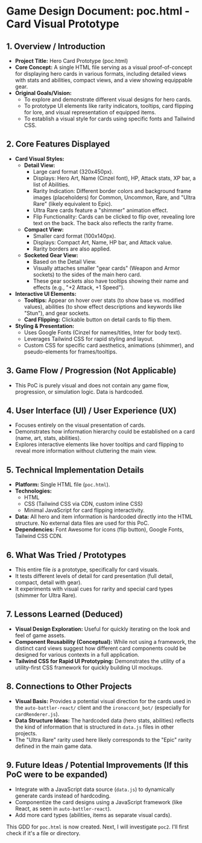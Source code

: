# Game Design Document: poc.html - Card Visual Prototype

## 1. Overview / Introduction
*   **Project Title:** Hero Card Prototype (poc.html)
*   **Core Concept:** A single HTML file serving as a visual proof-of-concept for displaying hero cards in various formats, including detailed views with stats and abilities, compact views, and a view showing equippable gear.
*   **Original Goals/Vision:**
    *   To explore and demonstrate different visual designs for hero cards.
    *   To prototype UI elements like rarity indicators, tooltips, card flipping for lore, and visual representation of equipped items.
    *   To establish a visual style for cards using specific fonts and Tailwind CSS.

## 2. Core Features Displayed

*   **Card Visual Styles:**
    *   **Detail View:**
        *   Large card format (320x450px).
        *   Displays: Hero Art, Name (Cinzel font), HP, Attack stats, XP bar, a list of Abilities.
        *   Rarity Indication: Different border colors and background frame images (placeholders) for Common, Uncommon, Rare, and "Ultra Rare" (likely equivalent to Epic).
        *   Ultra Rare cards feature a "shimmer" animation effect.
        *   Flip Functionality: Cards can be clicked to flip over, revealing lore text on the back. The back also reflects the rarity frame.
    *   **Compact View:**
        *   Smaller card format (100x140px).
        *   Displays: Compact Art, Name, HP bar, and Attack value.
        *   Rarity borders are also applied.
    *   **Socketed Gear View:**
        *   Based on the Detail View.
        *   Visually attaches smaller "gear cards" (Weapon and Armor sockets) to the sides of the main hero card.
        *   These gear sockets also have tooltips showing their name and effects (e.g., "+2 Attack, +1 Speed").
*   **Interactive UI Elements:**
    *   **Tooltips:** Appear on hover over stats (to show base vs. modified values), abilities (to show effect descriptions and keywords like "Stun"), and gear sockets.
    *   **Card Flipping:** Clickable button on detail cards to flip them.
*   **Styling & Presentation:**
    *   Uses Google Fonts (Cinzel for names/titles, Inter for body text).
    *   Leverages Tailwind CSS for rapid styling and layout.
    *   Custom CSS for specific card aesthetics, animations (shimmer), and pseudo-elements for frames/tooltips.

## 3. Game Flow / Progression (Not Applicable)
*   This PoC is purely visual and does not contain any game flow, progression, or simulation logic. Data is hardcoded.

## 4. User Interface (UI) / User Experience (UX)
*   Focuses entirely on the visual presentation of cards.
*   Demonstrates how information hierarchy could be established on a card (name, art, stats, abilities).
*   Explores interactive elements like hover tooltips and card flipping to reveal more information without cluttering the main view.

## 5. Technical Implementation Details
*   **Platform:** Single HTML file (`poc.html`).
*   **Technologies:**
    *   HTML
    *   CSS (Tailwind CSS via CDN, custom inline CSS)
    *   Minimal JavaScript for card flipping interactivity.
*   **Data:** All hero and item information is hardcoded directly into the HTML structure. No external data files are used for this PoC.
*   **Dependencies:** Font Awesome for icons (flip button), Google Fonts, Tailwind CSS CDN.

## 6. What Was Tried / Prototypes
*   This entire file *is* a prototype, specifically for card visuals.
*   It tests different levels of detail for card presentation (full detail, compact, detail with gear).
*   It experiments with visual cues for rarity and special card types (shimmer for Ultra Rare).

## 7. Lessons Learned (Deduced)
*   **Visual Design Exploration:** Useful for quickly iterating on the look and feel of game assets.
*   **Component Reusability (Conceptual):** While not using a framework, the distinct card views suggest how different card components could be designed for various contexts in a full application.
*   **Tailwind CSS for Rapid UI Prototyping:** Demonstrates the utility of a utility-first CSS framework for quickly building UI mockups.

## 8. Connections to Other Projects
*   **Visual Basis:** Provides a potential visual direction for the cards used in the `auto-battler-react/` client and the `ironaccord_bot/` (especially for `cardRenderer.js`).
*   **Data Structure Ideas:** The hardcoded data (hero stats, abilities) reflects the kind of information that is structured in `data.js` files in other projects.
*   The "Ultra Rare" rarity used here likely corresponds to the "Epic" rarity defined in the main game data.

## 9. Future Ideas / Potential Improvements (If this PoC were to be expanded)
*   Integrate with a JavaScript data source (`data.js`) to dynamically generate cards instead of hardcoding.
*   Componentize the card designs using a JavaScript framework (like React, as seen in `auto-battler-react`).
*   Add more card types (abilities, items as separate visual cards).

This GDD for `poc.html` is now created.
Next, I will investigate `poc2`. I'll first check if it's a file or directory.
